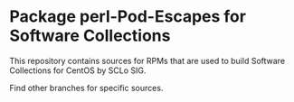# Package perl-Pod-Escapes for Software Collections

This repository contains sources for RPMs that are used
to build Software Collections for CentOS by SCLo SIG.

Find other branches for specific sources.
